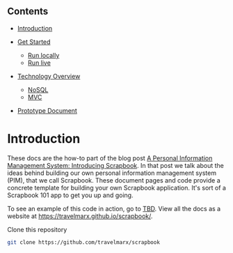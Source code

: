 ## Contents

- [Introduction](#introduction)

- [Get Started](../docs/get-started)  
  * [Run locally](get-started#run-locally)
  * [Run live](get-started#run-live)

- [Technology Overview](technology-overview)
  * [NoSQL](technology-overview#nosql)
  * [MVC](technology-overview#mvc)

- [Prototype Document](prototype-document)

# Introduction

These docs are the how-to part of the blog post 
[A Personal Information Management System: Introducing Scrapbook][blog].
In that post we talk about the ideas behind building our own personal information management system (PIM), that we call Scrapbook. These
document pages and code provide a concrete template for building your own Scrapbook application. It's sort of a Scrapbook 101 app to get
you up and going.

To see an example of this code in action, go to [TBD][demo]. View all the docs as a website at https://travelmarx.github.io/scrapbook/.

Clone this repository
```bash
git clone https://github.com/travelmarx/scrapbook
```

[web]: https://travelmarx.github.io/scrapbook/
[blog]: http://blog.travelmarx.com/2017/12/a-personal-information-management-system-introducing-scrapbook.html
[demo]: http://www.travelmarx.com/

